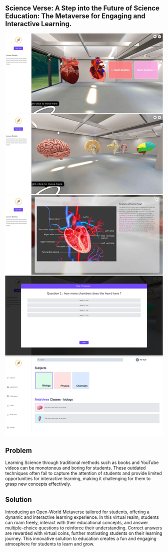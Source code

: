 ## Science Verse:  A Step into the Future of Science Education: The Metaverse for Engaging and Interactive Learning.

![Class_1](./SSimages/1.jpg)
![Class_2](./SSimages/2.jpg)
![Class_3](./SSimages/3.jpg)
![TEST_AND_QUIZ_MODAL](./SSimages/4.png)
![HOME_PAGE](./SSimages/5.png)

## Problem

Learning Science through traditional methods such as books and YouTube videos can be monotonous and boring for students. These outdated techniques often fail to capture the attention of students and provide limited opportunities for interactive learning, making it challenging for them to grasp new concepts effectively.

## Solution

Introducing an Open-World Metaverse tailored for students, offering a dynamic and interactive learning experience. In this virtual realm, students can roam freely, interact with their educational concepts, and answer multiple-choice questions to reinforce their understanding. Correct answers are rewarded with virtual coins, further motivating students on their learning journey. This innovative solution to education creates a fun and engaging atmosphere for students to learn and grow.